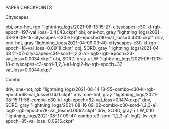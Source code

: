 PAPER CHECKPOINTS

Cityscapes

obj, one-hot, rgb "lightning_logs/2021-08-13 15-27-cityscapes-c30-kl-rgb-epoch=197-val_loss=0.4043.ckpt"
obj, one-hot, gray "lightning_logs/2021-03-29 09-16-cityscapes-c30-kl-rgb-epoch=190-val_loss=0.4310.ckpt"
driv, one-hot, gray "lightning_logs/2021-04-09 03-40-cityscapes-c30-kl-rgb-epoch=18-val_loss=0.0918.ckpt"
obj, SORD, gray "lightning_logs/2021-04-08 21-07-cityscapes-c30-sord-1,2,3-a1-logl2-rgb-epoch=23-val_loss=0.0034.ckpt"
obj, SORD, gray + LW "lightning_logs/2021-06-11 13-18-cityscapes-c3-sord-1,2,3-a1-logl2-lw-rgb-epoch=32-val_loss=0.0044.ckpt"


Combo

driv, one-hot, rgb "lightning_logs/2021-08-14 18-55-combo-c30-kl-rgb-epoch=68-val_loss=0.1411.ckpt"
driv, one-hot, gray "lightning_logs/2021-08-15 11-58-combo-c30-kl-rgb-epoch=82-val_loss=0.1474.ckpt"
driv, SORD, gray "lightning_logs/2021-08-16 09-02-combo-c30-sord-1,2,3-a1-logl2-rgb-epoch=78-val_loss=0.0062.ckpt"
driv, SORD, gray + LW_0,10 "lightning_logs/2021-08-17 09-47-combo-c3-sord-1,2,3-a1-logl2-lw-rgb-epoch=85-val_loss=0.0216.ckpt"
